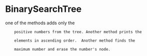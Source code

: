 # BinarySearchTree
one of the methods adds only the 

	    positive numbers from the tree. Another method prints the 

	    elements in ascending order.  Another method finds the

	    maximum number and erase the number's node.
